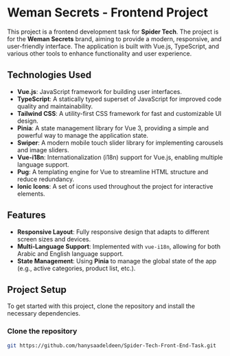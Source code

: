 # Weman Secrets - Frontend Project

This project is a frontend development task for **Spider Tech**. The project is for the **Weman Secrets** brand, aiming to provide a modern, responsive, and user-friendly interface. The application is built with Vue.js, TypeScript, and various other tools to enhance functionality and user experience.

## Technologies Used

- **Vue.js**: JavaScript framework for building user interfaces.
- **TypeScript**: A statically typed superset of JavaScript for improved code quality and maintainability.
- **Tailwind CSS**: A utility-first CSS framework for fast and customizable UI design.
- **Pinia**: A state management library for Vue 3, providing a simple and powerful way to manage the application state.
- **Swiper**: A modern mobile touch slider library for implementing carousels and image sliders.
- **Vue-i18n**: Internationalization (i18n) support for Vue.js, enabling multiple language support.
- **Pug**: A templating engine for Vue to streamline HTML structure and reduce redundancy.
- **Ionic Icons**: A set of icons used throughout the project for interactive elements.

## Features

- **Responsive Layout**: Fully responsive design that adapts to different screen sizes and devices.
- **Multi-Language Support**: Implemented with `vue-i18n`, allowing for both Arabic and English language support.
- **State Management**: Using **Pinia** to manage the global state of the app (e.g., active categories, product list, etc.).

## Project Setup

To get started with this project, clone the repository and install the necessary dependencies.

### Clone the repository

```bash
git https://github.com/hanysaadeldeen/Spider-Tech-Front-End-Task.git
